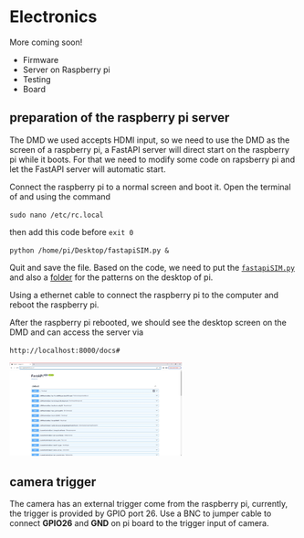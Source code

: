 # Electronics

More coming soon!

- Firmware
- Server on Raspberry pi
- Testing
- Board

## preparation of the raspberry pi server

The DMD we used accepts HDMI input, so we need to use the DMD as the screen of a raspberry pi, a FastAPI server will direct start on the raspberry pi while it boots. For that we need to modify some code on rapsberry pi and let the FastAPI server will automatic start.

Connect the raspberry pi to a normal screen and boot it. Open the terminal of and using the command 

``sudo nano /etc/rc.local``

then add this code before ``exit 0``

``python /home/pi/Desktop/fastapiSIM.py &``

Quit and save the file. Based on the code, we need to put the [``fastapiSIM.py``](./Code/fastapiSIM.py) and also a [folder](./Patterns) for the patterns on the desktop of pi.

Using a ethernet cable to connect the raspberry pi to the computer and reboot the raspberry pi.

After the raspberry pi rebooted, we should see the desktop screen on the DMD and can access the server via 

``http://localhost:8000/docs#``

<img src="IMAGES/FastAPI_Screenshot.png"  title = "Screenshot of FastAPI server" width="60%" height="auto">

## camera trigger

The camera has an external trigger come from the raspberry pi, currently, the trigger is provided by GPIO port 26. Use a BNC to jumper cable to connect **GPIO26** and **GND** on pi board to the trigger input of camera.

